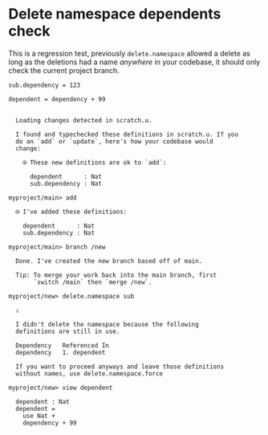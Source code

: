 <!-- https://github.com/unisonweb/unison/issues/4997 -->

# Delete namespace dependents check

This is a regression test, previously `delete.namespace` allowed a delete as long as the deletions had a name _anywhere_ in your codebase, it should only check the current project branch.

```unison
sub.dependency = 123

dependent = dependency + 99
```

```ucm

  Loading changes detected in scratch.u.

  I found and typechecked these definitions in scratch.u. If you
  do an `add` or `update`, here's how your codebase would
  change:
  
    ⍟ These new definitions are ok to `add`:
    
      dependent      : Nat
      sub.dependency : Nat

```
```ucm
myproject/main> add

  ⍟ I've added these definitions:
  
    dependent      : Nat
    sub.dependency : Nat

myproject/main> branch /new

  Done. I've created the new branch based off of main.
  
  Tip: To merge your work back into the main branch, first
       `switch /main` then `merge /new`.

myproject/new> delete.namespace sub

  ⚠️
  
  I didn't delete the namespace because the following
  definitions are still in use.
  
  Dependency   Referenced In
  dependency   1. dependent
  
  If you want to proceed anyways and leave those definitions
  without names, use delete.namespace.force

myproject/new> view dependent

  dependent : Nat
  dependent =
    use Nat +
    dependency + 99

```
